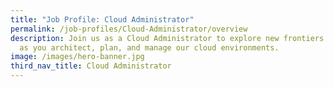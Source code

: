 ```yaml
---
title: "Job Profile: Cloud Administrator"
permalink: /job-profiles/Cloud-Administrator/overview
description: Join us as a Cloud Administrator to explore new frontiers of tech
  as you architect, plan, and manage our cloud environments.
image: /images/hero-banner.jpg
third_nav_title: Cloud Administrator
---
```

